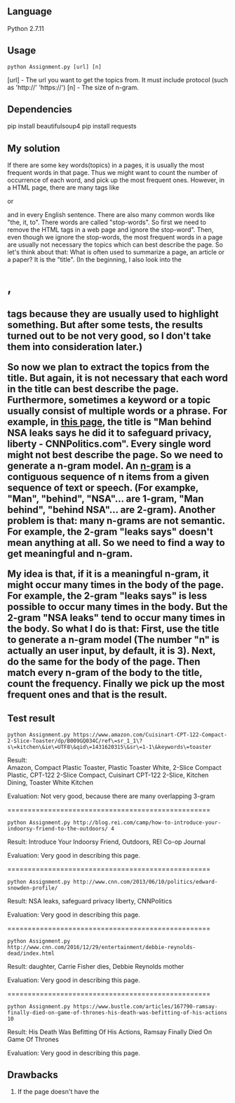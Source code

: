 ## Language
Python 2.7.11

## Usage
```
python Assignment.py [url] [n]
```
[url] - The url you want to get the topics from.  It must include protocol (such as 'http://' 'https://')
[n]   - The size of n-gram.

## Dependencies
pip install beautifulsoup4
pip install requests

## My solution
If there are some key words(topics) in a pages, it is usually the most frequent words in that page.  Thus we might want to count the number of occurrence of each word, and pick up the most frequent ones.  However, in a HTML page, there are many tags like <div> or <p> and in every English sentence.  There are also many common words like "the, it, to".  There words are called "stop-words".  So first we need to remove the HTML tags in a web page and ignore the stop-word".  Then, even though we ignore the stop-words, the most frequent words in a page are usually not necessary the topics which can best describe the page.  So let's think about that: What is often used to summarize a page, an article or a paper?  It is the "title".  (In the beginning, I also look into the <h1>, <h2> tags because they are usually used to highlight something.  But after some tests, the results turned out to be not very good, so I don't take them into consideration later.)  

So now we plan to extract the topics from the title.  But again, it is not necessary that each word in the title can best describe the page.  Furthermore, sometimes a keyword or a topic usually consist of multiple words or a phrase.  For example, in [this page](http://www.cnn.com/2013/06/10/politics/edward-snowden-profile/), the title is "Man behind NSA leaks says he did it to safeguard privacy, liberty - CNNPolitics.com".  Every single word might not best describe the page.  So we need to generate a n-gram model.  An [n-gram](https://en.wikipedia.org/wiki/N-gram) is a contiguous sequence of n items from a given sequence of text or speech. (For exampke, "Man", "behind", "NSA"... are 1-gram, "Man behind", "behind NSA"... are 2-gram).  Another problem is that: many n-grams are not semantic.  For example, the 2-gram "leaks says" doesn't mean anything at all.  So we need to find a way to get meaningful and n-gram.

My idea is that, if it is a meaningful n-gram, it might occur many times in the body of the page.  For example, the 2-gram "leaks says" is less possible to occur many times in the body.  But the 2-gram "NSA leaks" tend to occur many times in the body.  So what I do is that: First, use the title to generate a n-gram model (The number "n" is actually an user input, by default, it is 3).  Next, do the same for the body of the page.  Then match every n-gram of the body to the title, count the frequency.  Finally we pick up the most frequent ones and that is the result.

## Test result
```
python Assignment.py https://www.amazon.com/Cuisinart-CPT-122-Compact-2-Slice-Toaster/dp/B009GQ034C/ref\=sr_1_1\?s\=kitchen\&ie\=UTF8\&qid\=1431620315\&sr\=1-1\&keywords\=toaster
```
Result:     
Amazon, Compact Plastic Toaster, Plastic Toaster White, 2-Slice Compact Plastic, CPT-122 2-Slice Compact, Cuisinart CPT-122 2-Slice, Kitchen Dining, Toaster White Kitchen

Evaluation:
Not very good, because there are many overlapping 3-gram

==================================================

```
python Assignment.py http://blog.rei.com/camp/how-to-introduce-your-indoorsy-friend-to-the-outdoors/ 4
```
Result:
Introduce Your Indoorsy Friend, Outdoors, REI Co-op Journal

Evaluation:
Very good in describing this page.

==================================================

```
python Assignment.py http://www.cnn.com/2013/06/10/politics/edward-snowden-profile/
```
Result:
NSA leaks, safeguard privacy liberty, CNNPolitics

Evaluation:
Very good in describing this page.

==================================================

```
python Assignment.py http://www.cnn.com/2016/12/29/entertainment/debbie-reynolds-dead/index.html
```
Result:
daughter, Carrie Fisher dies, Debbie Reynolds mother

Evaluation:
Very good in describing this page.

==================================================

```
python Assignment.py https://www.bustle.com/articles/167790-ramsay-finally-died-on-game-of-thrones-his-death-was-befitting-of-his-actions 10
```
Result:
His Death Was Befitting Of His Actions, Ramsay Finally Died On Game Of Thrones

Evaluation:
Very good in describing this page.

## Drawbacks
1. If the page doesn't have the <title> tag, there will be no result.
2. Can not handle the pages that require Javascript execution.
3. Still have some n-gram overlap.
4. It is still very tricky dealing with the stop-words

## License
[MIT](https://en.wikipedia.org/wiki/MIT_License)

## Author
Developed by Xinghao Zhou in December 2016
